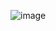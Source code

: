 ![image](https://github.com/Aidin-Khalili/microprocessor_-_assembly-07/assets/91956465/7e394dea-0090-4162-a78f-808c3f82f67c)
